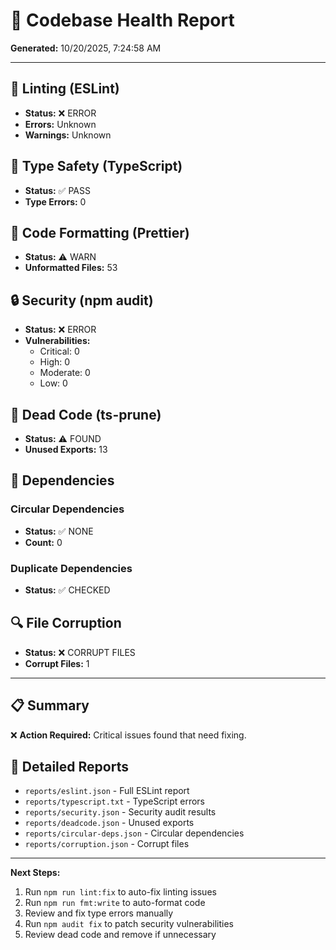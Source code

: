 # 🏥 Codebase Health Report

**Generated:** 10/20/2025, 7:24:58 AM

---

## 📝 Linting (ESLint)

- **Status:** ❌ ERROR
- **Errors:** Unknown
- **Warnings:** Unknown

## 📘 Type Safety (TypeScript)

- **Status:** ✅ PASS
- **Type Errors:** 0

## 💅 Code Formatting (Prettier)

- **Status:** ⚠️ WARN
- **Unformatted Files:** 53

## 🔒 Security (npm audit)

- **Status:** ❌ ERROR
- **Vulnerabilities:**
  - Critical: 0
  - High: 0
  - Moderate: 0
  - Low: 0

## 🧹 Dead Code (ts-prune)

- **Status:** ⚠️ FOUND
- **Unused Exports:** 13

## 🔄 Dependencies

### Circular Dependencies

- **Status:** ✅ NONE
- **Count:** 0

### Duplicate Dependencies

- **Status:** ✅ CHECKED

## 🔍 File Corruption

- **Status:** ❌ CORRUPT FILES
- **Corrupt Files:** 1

---

## 📋 Summary

❌ **Action Required:** Critical issues found that need fixing.

## 📁 Detailed Reports

- `reports/eslint.json` - Full ESLint report
- `reports/typescript.txt` - TypeScript errors
- `reports/security.json` - Security audit results
- `reports/deadcode.json` - Unused exports
- `reports/circular-deps.json` - Circular dependencies
- `reports/corruption.json` - Corrupt files

---

**Next Steps:**

1. Run `npm run lint:fix` to auto-fix linting issues
2. Run `npm run fmt:write` to auto-format code
3. Review and fix type errors manually
4. Run `npm audit fix` to patch security vulnerabilities
5. Review dead code and remove if unnecessary
